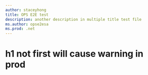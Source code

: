 ```yaml
---
author: staceyhong
title: OPS E2E test
description: another description in multiple title test file
ms.author: opse2esa
ms.prod: .net
---
```


# h1 not first will cause warning in prod

